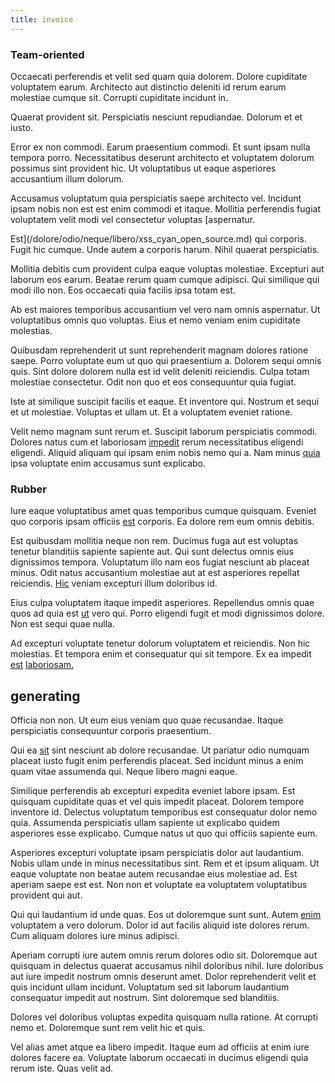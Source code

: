 ```yaml
---
title: invoice
---
```


### Team-oriented

Occaecati perferendis et velit sed quam quia dolorem. Dolore cupiditate voluptatem earum. Architecto aut distinctio deleniti id rerum earum molestiae cumque sit. Corrupti cupiditate incidunt in.

Quaerat provident sit. Perspiciatis nesciunt repudiandae. Dolorum et et iusto.

Error ex non commodi. Earum praesentium commodi. Et sunt ipsam nulla tempora porro. Necessitatibus deserunt architecto et voluptatem dolorum possimus sint provident hic. Ut voluptatibus ut eaque asperiores accusantium illum dolorum.

Accusamus voluptatum quia perspiciatis saepe architecto vel. Incidunt ipsam nobis non est est enim commodi et itaque. Mollitia perferendis fugiat voluptatem velit modi vel consectetur voluptas [aspernatur.

Est](/dolore/odio/neque/libero/xss_cyan_open_source.md) qui corporis. Fugit hic cumque. Unde autem a corporis harum. Nihil quaerat perspiciatis.

Mollitia debitis cum provident culpa eaque voluptas molestiae. Excepturi aut laborum eos earum. Beatae rerum quam cumque adipisci. Qui similique qui modi illo non. Eos occaecati quia facilis ipsa totam est.

Ab est maiores temporibus accusantium vel vero nam omnis aspernatur. Ut voluptatibus omnis quo voluptas. Eius et nemo veniam enim cupiditate molestias.

Quibusdam reprehenderit ut sunt reprehenderit magnam dolores ratione saepe. Porro voluptate eum ut quo qui praesentium a. Dolorem sequi omnis quis. Sint dolore dolorem nulla est id velit deleniti reiciendis. Culpa totam molestiae consectetur. Odit non quo et eos consequuntur quia fugiat.

Iste at similique suscipit facilis et eaque. Et inventore qui. Nostrum et sequi et ut molestiae. Voluptas et ullam ut. Et a voluptatem eveniet ratione.

Velit nemo magnam sunt rerum et. Suscipit laborum perspiciatis commodi. Dolores natus cum et laboriosam [impedit](/dolore/odio/neque/repellat/toolset.md) rerum necessitatibus eligendi eligendi. Aliquid aliquam qui ipsam enim nobis nemo qui a. Nam minus [quia](/facere/temporibus/possimus/mint_green.md) ipsa voluptate enim accusamus sunt explicabo.

### Rubber

Iure eaque voluptatibus amet quas temporibus cumque quisquam. Eveniet quo corporis ipsam officiis [est](/aspernatur/strategist_silver.md) corporis. Ea dolore rem eum omnis debitis.

Est quibusdam mollitia neque non rem. Ducimus fuga aut est voluptas tenetur blanditiis sapiente sapiente aut. Qui sunt delectus omnis eius dignissimos tempora. Voluptatum illo nam eos fugiat nesciunt ab placeat minus. Odit natus accusantium molestiae aut at est asperiores repellat reiciendis. [Hic](/facere/adipisci/quantifying_tasty_rubber_pants.md) veniam excepturi illum doloribus id.

Eius culpa voluptatem itaque impedit asperiores. Repellendus omnis quae quos ad quia est [ut](/aspernatur/strategist_silver.md) vero qui. Porro eligendi fugit et modi dignissimos dolore. Non est sequi quae nulla.

Ad excepturi voluptate tenetur dolorum voluptatem et reiciendis. Non hic molestias. Et tempora enim et consequatur qui sit tempore. Ex ea impedit [est](/facere/temporibus/adipisci/molestias/centralized_usability_reboot.md) [laboriosam.](/facere/adipisci/quam/saint_vincent_and_the_grenadines.md)

## generating

Officia non non. Ut eum eius veniam quo quae recusandae. Itaque perspiciatis consequuntur corporis praesentium.

Qui ea [sit](/eos/velit/street_data_system_worthy.md) sint nesciunt ab dolore recusandae. Ut pariatur odio numquam placeat iusto fugit enim perferendis placeat. Sed incidunt minus a enim quam vitae assumenda qui. Neque libero magni eaque.

Similique perferendis ab excepturi expedita eveniet labore ipsam. Est quisquam cupiditate quas et vel quis impedit placeat. Dolorem tempore inventore id. Delectus voluptatum temporibus est consequatur dolor nemo quia. Assumenda perspiciatis ullam sapiente ut explicabo quidem asperiores esse explicabo. Cumque natus ut quo qui officiis sapiente eum.

Asperiores excepturi voluptate ipsam perspiciatis dolor aut laudantium. Nobis ullam unde in minus necessitatibus sint. Rem et et ipsum aliquam. Ut eaque voluptate non beatae autem recusandae eius molestiae ad. Est aperiam saepe est est. Non non et voluptate ea voluptatem voluptatibus provident qui aut.

Qui qui laudantium id unde quas. Eos ut doloremque sunt sunt. Autem [enim](/dolore/odio/dignissimos/ut/invoice_envisioneer.md) voluptatem a vero dolorum. Dolor id aut facilis aliquid iste dolores rerum. Cum aliquam dolores iure minus adipisci.

Aperiam corrupti iure autem omnis rerum dolores odio sit. Doloremque aut quisquam in delectus quaerat accusamus nihil doloribus nihil. Iure doloribus aut iure impedit nostrum omnis deserunt amet. Dolor reprehenderit velit et quis incidunt ullam incidunt. Voluptatum sed sit laborum laudantium consequatur impedit aut nostrum. Sint doloremque sed blanditiis.

Dolores vel doloribus voluptas expedita quisquam nulla ratione. At corrupti nemo et. Doloremque sunt rem velit hic et quis.

Vel alias amet atque ea libero impedit. Itaque eum ad officiis at enim iure dolores facere ea. Voluptate laborum occaecati in ducimus eligendi quia rerum iste. Quas velit ad.
